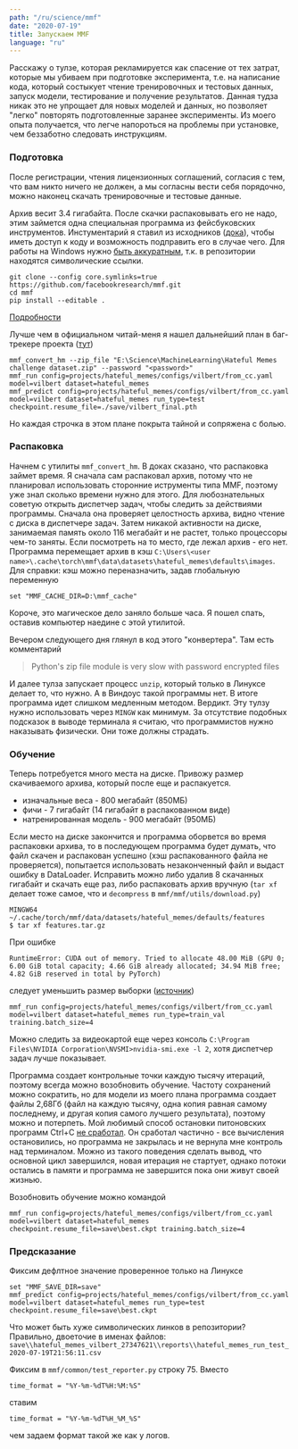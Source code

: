 ```yaml
---
path: "/ru/science/mmf"
date: "2020-07-19"
title: Запускаем MMF
language: "ru"
---
```


Расскажу о тулзе, которая рекламируется как спасение от тех затрат, которые мы убиваем при подготовке эксперимента, т.е. на написание кода, который состыкует чтение тренировочных и тестовых данных, запуск модели, тестирование и получение результатов. Данная тудза никак это не упрощает для новых моделей и данных, но позволяет "легко" повторять подготовленные заранее эксперименты. Из моего опыта получается, что легче напороться на проблемы при установке, чем беззаботно следовать инструкциям.


### Подготовка

После регистрации, чтения лицензионных соглашений, согласия с тем, что вам никто ничего не должен, а мы согласны вести себя порядочно, можно наконец скачать тренировочные и тестовые данные.

Архив весит 3.4 гигабайта. После скачки распаковывать его не надо, этим займется одна специальная программа из фейсбуковских инструментов. Инстументарий я ставил из исходников ([дока](https://mmf.sh/docs/getting_started/installation/)), чтобы иметь доступ к коду и возможность подправить его в случае чего. Для работы на Windows нужно [быть аккуратным](https://github.com/facebookresearch/mmf/issues/295#issuecomment-660668696), т.к. в репозитории находятся символические ссылки.

```
git clone --config core.symlinks=true https://github.com/facebookresearch/mmf.git
cd mmf
pip install --editable .
```

[Подробности](https://stackoverflow.com/questions/5917249/git-symlinks-in-windows/42137273#42137273)


Лучше чем в официальном читай-меня я нашел дальнейший план в баг-трекере проекта ([тут](https://github.com/facebookresearch/mmf/issues/290))

```
mmf_convert_hm --zip_file "E:\Science\MachineLearning\Hateful Memes challenge dataset.zip" --password "<password>"
mmf_run config=projects/hateful_memes/configs/vilbert/from_cc.yaml model=vilbert dataset=hateful_memes
mmf_predict config=projects/hateful_memes/configs/vilbert/from_cc.yaml model=vilbert dataset=hateful_memes run_type=test checkpoint.resume_file=./save/vilbert_final.pth
```

Но каждая строчка в этом плане покрыта тайной и сопряжена с болью.


### Распаковка

Начнем с утилиты `mmf_convert_hm`. В доках сказано, что распаковка займет время. Я сначала сам распаковал архив, потому что не планировал использовать сторонние иструменты типа MMF, поэтому уже знал сколько времени нужно для этого. Для любознательных советую открыть диспетчер задач, чтобы следить за действиями программы. Сначала она проверяет целостность архива, видно чтение с диска в диспетчере задач. Затем никакой активности на диске, занимаемая память около 116 мегабайт и не растет, только процессоры чем-то заняты. Если посмотреть на то место, где лежал архив - его нет. Программа перемещает архив в кэш `C:\Users\<user name>\.cache\torch\mmf\data\datasets\hateful_memes\defaults\images`. Для справки: кэш можно переназначить, задав глобальную переменную 
```
set "MMF_CACHE_DIR=D:\mmf_cache"
```
Короче, это магическое дело заняло больше часа. Я пошел спать, оставив компьютер наедине с этой утилитой.

Вечером следующего дня глянул в код этого "конвертера". Там есть комментарий

> Python's zip file module is very slow with password encrypted files

И далее тулза запускает процесс `unzip`, который только в Линуксе делает то, что нужно. А в Виндоус такой программы нет. В итоге программа идет слишком медленным методом. Вердикт. Эту тулзу нужно использовать через `MINGW` как минимум. За отсутствие подобных подсказок в выводе терминала я считаю, что программистов нужно наказывать физически. Они тоже должны страдать.


### Обучение

Теперь потребуется много места на диске. Привожу размер скачиваемого архива, который после еще и распакуется. 

- изначальные веса - 800 мегабайт (850МБ)
- фичи - 7 гигабайт (14 гигабайт в распакованном виде)
- натренированная модель - 900 мегабайт (950МБ)

Если место на диске закончится и программа оборвется во время распаковки архива, то в последующем программа будет думать, что файл скачен и распакован успешно (хэш распакованного файла не проверяется), попытается использовать незаконченный файл и выдаст ошибку в DataLoader. 
Исправить можно либо удалив 8 скачанных гигабайт и скачать еще раз, либо распаковать архив вручную (`tar xf` делает тоже самое, что и `decompress` в `mmf/mmf/utils/download.py`)

```
MINGW64 ~/.cache/torch/mmf/data/datasets/hateful_memes/defaults/features
$ tar xf features.tar.gz
```

При ошибке 

```
RuntimeError: CUDA out of memory. Tried to allocate 48.00 MiB (GPU 0; 6.00 GiB total capacity; 4.66 GiB already allocated; 34.94 MiB free; 4.82 GiB reserved in total by PyTorch)
```

следует уменьшить размер выборки ([источник](https://github.com/facebookresearch/mmf/issues/337))

```
mmf_run config=projects/hateful_memes/configs/vilbert/from_cc.yaml model=vilbert dataset=hateful_memes run_type=train_val training.batch_size=4
```

Можно следить за видеокартой еще через консоль `C:\Program Files\NVIDIA Corporation\NVSMI>nvidia-smi.exe -l 2`, хотя диспетчер задач лучше показывает.

Программа создает контрольные точки каждую тысячу итераций, поэтому всегда можно возобновить обучение. Частоту сохранений можно сократить, но для модели из моего плана программа создает файлы 2,68Гб (файл на каждую тысячу, одна копия равная самому последнему, и другая копия самого лучшего результата), поэтому можно и потерпеть. Мой любимый способ остановки питоновских программ Ctrl+C [не сработал](https://github.com/facebookresearch/mmf/issues/298). Он сработал частично - все вычисления остановились, но программа не закрылась и не вернула мне контроль над терминалом. Можно из такого поведения сделать вывод, что основной цикл завершился, новая итерация не стартует, однако потоки остались в памяти и программа не завершится пока они живут своей жизнью.

Возобновить обучение можно командой

```
mmf_run config=projects/hateful_memes/configs/vilbert/from_cc.yaml model=vilbert dataset=hateful_memes checkpoint.resume_file=save\best.ckpt training.batch_size=4
```


### Предсказание

Фиксим дефлтное значение проверенное только на Линуксе

```
set "MMF_SAVE_DIR=save"
mmf_predict config=projects/hateful_memes/configs/vilbert/from_cc.yaml model=vilbert dataset=hateful_memes run_type=test checkpoint.resume_file=save\best.ckpt
```

Что может быть хуже символических линков в репозитории? Правильно, двоеточие в именах файлов: 
`save\\hateful_memes_vilbert_27347621\\reports\\hateful_memes_run_test_2020-07-19T21:56:11.csv`

Фиксим в `mmf/common/test_reporter.py` строку 75. Вместо

```
time_format = "%Y-%m-%dT%H:%M:%S"
```

ставим

```
time_format = "%Y-%m-%dT%H_%M_%S"
```

чем задаем формат такой же как у логов.